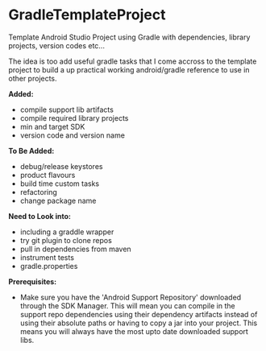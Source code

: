 GradleTemplateProject
=====================

Template Android Studio Project using Gradle with dependencies, library projects, version codes etc...

The idea is too add useful gradle tasks that I come accross to the template project to build a up practical working android/gradle reference to use in other projects.

<b>Added:</b>
- compile support lib artifacts
- compile required library projects
- min and target SDK
- version code and version name

<b>To Be Added:</b>
- debug/release keystores
- product flavours
- build time custom tasks
- refactoring
- change package name

<b>Need to Look into:</b>
- including a graddle wrapper
- try git plugin to clone repos
- pull in dependencies from maven
- instrument tests
- gradle.properties

<b>Prerequisites:</b>
- Make sure you have the 'Android Support Repository' downloaded through the SDK Manager. This will mean you can compile in the support repo dependencies using their dependency artifacts instead of using their absolute paths or having to copy a jar into your project. This means you will always have the most upto date downloaded support libs.
